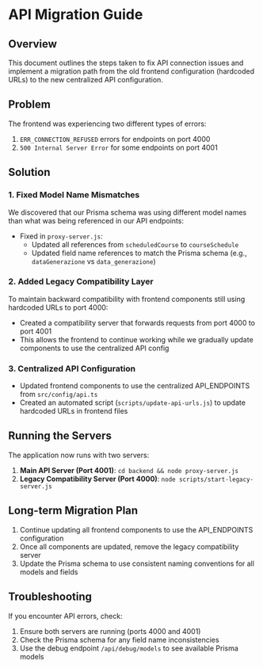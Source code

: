 # API Migration Guide

## Overview

This document outlines the steps taken to fix API connection issues and implement a migration path from the old frontend configuration (hardcoded URLs) to the new centralized API configuration.

## Problem

The frontend was experiencing two different types of errors:

1. `ERR_CONNECTION_REFUSED` errors for endpoints on port 4000
2. `500 Internal Server Error` for some endpoints on port 4001

## Solution

### 1. Fixed Model Name Mismatches

We discovered that our Prisma schema was using different model names than what was being referenced in our API endpoints:

- Fixed in `proxy-server.js`:
  - Updated all references from `scheduledCourse` to `courseSchedule`
  - Updated field name references to match the Prisma schema (e.g., `dataGenerazione` vs `data_generazione`)

### 2. Added Legacy Compatibility Layer 

To maintain backward compatibility with frontend components still using hardcoded URLs to port 4000:

- Created a compatibility server that forwards requests from port 4000 to port 4001
- This allows the frontend to continue working while we gradually update components to use the centralized API config

### 3. Centralized API Configuration

- Updated frontend components to use the centralized API_ENDPOINTS from `src/config/api.ts`
- Created an automated script (`scripts/update-api-urls.js`) to update hardcoded URLs in frontend files

## Running the Servers

The application now runs with two servers:

1. **Main API Server (Port 4001)**: `cd backend && node proxy-server.js`
2. **Legacy Compatibility Server (Port 4000)**: `node scripts/start-legacy-server.js`

## Long-term Migration Plan

1. Continue updating all frontend components to use the API_ENDPOINTS configuration
2. Once all components are updated, remove the legacy compatibility server
3. Update the Prisma schema to use consistent naming conventions for all models and fields

## Troubleshooting

If you encounter API errors, check:

1. Ensure both servers are running (ports 4000 and 4001)
2. Check the Prisma schema for any field name inconsistencies
3. Use the debug endpoint `/api/debug/models` to see available Prisma models 